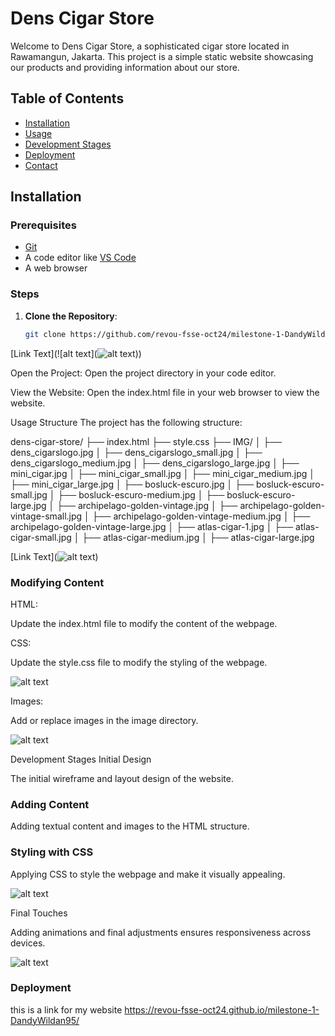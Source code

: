 # Dens Cigar Store

Welcome to Dens Cigar Store, a sophisticated cigar store located in Rawamangun, Jakarta. This project is a simple static website showcasing our products and providing information about our store.

## Table of Contents
- [Installation](#installation)
- [Usage](#usage)
- [Development Stages](#development-stages)
- [Deployment](#deployment)
- [Contact](#contact)

## Installation

### Prerequisites
- [Git](https://git-scm.com/)
- A code editor like [VS Code](https://code.visualstudio.com/)
- A web browser

### Steps

1. **Clone the Repository**:
   ```sh
   git clone https://github.com/revou-fsse-oct24/milestone-1-DandyWildan95.git

  [Link Text](![alt text](![alt text](image-3.png)))
   
 
Open the Project: Open the project directory in your code editor.

View the Website: Open the index.html file in your web browser to view the website.

Usage
Structure
The project has the following structure:

dens-cigar-store/
├── index.html
├── style.css
├── IMG/
│   ├── dens_cigarslogo.jpg
│   ├── dens_cigarslogo_small.jpg
│   ├── dens_cigarslogo_medium.jpg
│   ├── dens_cigarslogo_large.jpg
│   ├── mini_cigar.jpg
│   ├── mini_cigar_small.jpg
│   ├── mini_cigar_medium.jpg
│   ├── mini_cigar_large.jpg
│   ├── bosluck-escuro.jpg
│   ├── bosluck-escuro-small.jpg
│   ├── bosluck-escuro-medium.jpg
│   ├── bosluck-escuro-large.jpg
│   ├── archipelago-golden-vintage.jpg
│   ├── archipelago-golden-vintage-small.jpg
│   ├── archipelago-golden-vintage-medium.jpg
│   ├── archipelago-golden-vintage-large.jpg
│   ├── atlas-cigar-1.jpg
│   ├── atlas-cigar-small.jpg
│   ├── atlas-cigar-medium.jpg
│   ├── atlas-cigar-large.jpg

[Link Text](![alt text](image.png))

### Modifying Content
HTML:

Update the index.html file to modify the content of the webpage.

CSS:

Update the style.css file to modify the styling of the webpage.

![alt text](image-4.png)

Images:

Add or replace images in the image directory.

![alt text](image-5.png)

Development Stages
Initial Design

The initial wireframe and layout design of the website.

### Adding Content

Adding textual content and images to the HTML structure.

### Styling with CSS

Applying CSS to style the webpage and make it visually appealing.

![alt text](image-7.png)

Final Touches

Adding animations and final adjustments ensures responsiveness across devices.

![alt text](image-6.png)
### Deployment

this is a link for my website https://revou-fsse-oct24.github.io/milestone-1-DandyWildan95/

